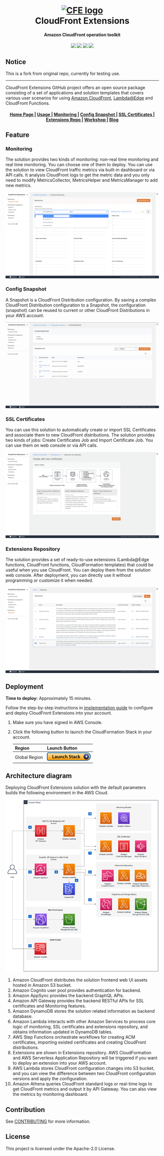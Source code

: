 <h1 align="center">
  <a name="logo" href="https://www.amazonaws.cn/solutions/amazon-cloudfront-extensions/"><img src="https://awslabs.github.io/aws-cloudfront-extensions/en/images/cfe-logo.png" alt="CFE logo" width="200"></a>
  <br>
  CloudFront Extensions
</h1>
<h4 align="center">Amazon CloudFront operation toolkit</h4>
<div align="center">
  <h4>
    <a href="https://github.com/awslabs/aws-cloudfront-extensions/stargazers"><img src="https://img.shields.io/github/stars/awslabs/aws-cloudfront-extensions.svg?style=plasticr"/></a>
    <a href="https://github.com/awslabs/aws-cloudfront-extensions/commits/main"><img src="https://img.shields.io/github/last-commit/awslabs/aws-cloudfront-extensions.svg?style=plasticr"/></a>
    <a href="https://img.shields.io/badge/stable%20docs-implementation%20guide-orange?style=plasticr&label=docs"><img src="https://img.shields.io/badge/stable%20docs-implementation%20guide-orange?style=plasticr&label=docs"/></a>
    <a href="https://opensource.org/licenses/MIT"><img src="https://img.shields.io/badge/License-Apache%202.0-yellow.svg"></a>
  </h4>
</div>

## Notice

This is a fork from original repo, currently for testing use.

---



CloudFront Extensions GitHub project offers an open source package consisting of a set of applications and solution templates that covers various user scenarios for using [Amazon CloudFront](https://aws.amazon.com/cloudfront/), [Lambda@Edge](https://aws.amazon.com/lambda/edge/) and CloudFront Functions. 

<div align="center"><a name="menu"></a>
  <h4>
    <a href="https://www.amazonaws.cn/solutions/amazon-cloudfront-extensions/">
      Home Page
    </a>
    <span> | </span>
    <a href="https://awslabs.github.io/aws-cloudfront-extensions/">
      Usage
    </a>
    <span> | </span>
    <a href="https://awslabs.github.io/aws-cloudfront-extensions/en/monitoring/overview/">
      Monitoring
    </a>
    <span> | </span>
    <a href="https://awslabs.github.io/aws-cloudfront-extensions/en/distribution-management/snapshot/overview/">
      Config Snapshot
    </a>
    <span> | </span>
    <a href="https://awslabs.github.io/aws-cloudfront-extensions/en/distribution-management/ssl-certificates/overview/">
      SSL Certificates
    </a>
    <span> | </span>
    <a href="https://awslabs.github.io/aws-cloudfront-extensions/en/extension-repository/overview/">
      Extensions Repo
    </a>
    <span> | </span>
    <a href="https://awslabs.github.io/aws-cloudfront-extensions/workshop/">
      Workshop
    </a>
    <span> | </span>
    <a href="https://aws.amazon.com/cn/blogs/china/quickly-build-custom-cdn-monitoring-through-amazon-cloudfront-real-time-log/">
      Blog
    </a>
  </h4>
</div>


## Feature

### Monitoring
The solution provides two kinds of monitoring: non-real time monitoring and real time monitoring. You can choose one of them to deploy. You can use the solution to view CloudFront traffic metrics via built-in dashboard or via API calls. It analysis CloudFront logs to get the metric data and you only need to modify MetricsCollector, MetricsHelper and MetricsManager to add new metrics.

<img src='docs-ig/images/monitoring-demo.gif'>

### Config Snapshot
A Snapshot is a CloudFront Distribution configuration. By saving a complex CloudFront Distribution configuration to a Snapshot, the configuration (snapshot) can be reused to current or other CloudFront Distributions in your AWS account.


<img src='docs-ig/images/snapshot-demo.gif'>

### SSL Certificates

You can use this solution to automatically create or import SSL Certificates and associate them to new CloudFront distributions. The solution provides two kinds of jobs: Create Certificates Job and Import Certificate Job. You can use them on web console or via API calls.

<img src='docs-ig/images/ssl-demo.gif'>

### Extensions Repository

The solution provides a set of ready-to-use extensions (Lambda@Edge functions, CloudFront functions, CloudFormation templates) that could be useful when you use CloudFront. You can deploy them from the solution web console. After deployment, you can directly use it without programming or customize it when needed.

<img src='docs-ig/images/repo-demo.gif'>

## Deployment

**Time to deploy:** Approximately 15 minutes.

Follow the step-by-step instructions in [implementation guide](https://awslabs.github.io/aws-cloudfront-extensions/en/deployment/) to configure and deploy CloudFront Extensions into your account.

1. Make sure you have signed in AWS Console.
2. Click the following button to launch the CloudFormation Stack in your account.

   | Region        | Launch Button  |
   | ------------- | -------------  |
   | Global Region      |    [![Launch Stack](./docs-ig/images/deploy_button.png)](https://console.aws.amazon.com/cloudformation/home?region=us-east-1#/stacks/new?stackName=cloudFrontExtensionsConsole&templateURL=obsolete) |

## Architecture diagram

Deploying CloudFront Extensions solution with the default parameters builds the following environment in the AWS Cloud.

<img src='docs/images/arch.png'>


1. Amazon CloudFront distributes the solution frontend web UI assets hosted in Amazon S3 bucket.
2. Amazon Cognito user pool provides authentication for backend.
3. Amazon AppSync provides the backend GraphQL APIs.
4. Amazon API Gateway provides the backend RESTful APIs for SSL certificates and Monitoring features.
5. Amazon DynamoDB stores the solution related information as backend database.
6. Amazon Lambda interacts with other Amazon Services to process core logic of monitoring, SSL certificates and extensions repository, and obtains information updated in DynamoDB tables.
7. AWS Step Functions orchestrate workflows for creating ACM certificates, importing existed certificates and creating CloudFront distributions. 
8. Extensions are shown in Extensions repository. AWS CloudFormation and AWS Serverless Application Repository will be triggered if you want to deploy an extension into your AWS account.
9. AWS Lambda stores CloudFront configuration changes into S3 bucket, and you can view the difference between two CloudFront configuration versions and apply the configuration.
10. Amazon Athena queries CloudFront standard logs or real-time logs to get CloudFront metrics and output it by API Gateway. You can also view the metrics by monitoring dashboard.

## Contribution

See [CONTRIBUTING](./CONTRIBUTING.md) for more information.

## License

This project is licensed under the Apache-2.0 License.

